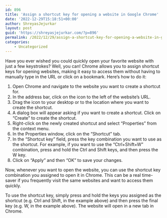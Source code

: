 ```yaml
---
id: 896
title: 'Assign a shortcut key for opening a website in Google Chrome'
date: '2022-12-29T15:18:51+00:00'
author: ShreyasJejurkar
layout: post
guid: 'https://shreyasjejurkar.com/?p=896'
permalink: /2022/12/29/assign-a-shortcut-key-for-opening-a-website-in-google-chrome/
categories:
    - Uncategorized
---
```


Have you ever wished you could quickly open your favorite website with just a few keystrokes? Well, you can! Chrome allows you to assign shortcut keys for opening websites, making it easy to access them without having to manually type in the URL or click on a bookmark. Here’s how to do it:

1. Open Chrome and navigate to the website you want to create a shortcut for.
2. In the address bar, click on the icon to the left of the website’s URL.
3. Drag the icon to your desktop or to the location where you want to create the shortcut.
4. A dialog box will appear asking if you want to create a shortcut. Click on “Create” to create the shortcut.
5. Right-click on the newly created shortcut and select “Properties” from the context menu.
6. In the Properties window, click on the “Shortcut” tab.
7. In the “Shortcut key” field, press the key combination you want to use as the shortcut. For example, if you want to use the “Ctrl+Shift+W” combination, press and hold the Ctrl and Shift keys, and then press the W key.
8. Click on “Apply” and then “OK” to save your changes.

Now, whenever you want to open the website, you can use the shortcut key combination you assigned to open it in Chrome. This can be a real time-saver if you frequently visit the same websites and want to access them quickly.

To use the shortcut key, simply press and hold the keys you assigned as the shortcut (e.g. Ctrl and Shift, in the example above) and then press the final key (e.g. W, in the example above). The website will open in a new tab in Chrome.